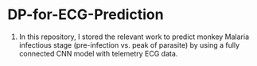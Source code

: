 # DP-for-ECG-Prediction

1. In this repository, I stored the relevant work to predict monkey Malaria infectious stage (pre-infection vs. peak of parasite) by using a fully connected CNN model with telemetry ECG data.
